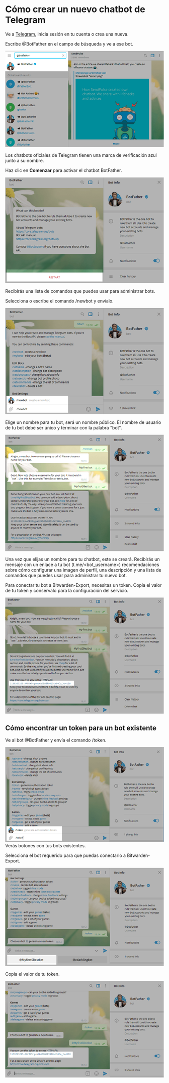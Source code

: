 # <a name="create-bot"></a>**Cómo crear un nuevo chatbot de Telegram**

Ve a [Telegram](https://telegram.org/apps), inicia sesión en tu cuenta o crea una nueva.

Escribe @BotFather en el campo de búsqueda y ve a ese bot.

![alt text](assets/bot.png)

Los chatbots oficiales de Telegram tienen una marca de verificación azul junto a su nombre.

Haz clic en **Comenzar** para activar el chatbot BotFather.

![alt text](assets/bot-1.png)

Recibirás una lista de comandos que puedes usar para administrar bots.

Selecciona o escribe el comando /newbot y envíalo.

![alt text](assets/bot-2.png)

Elige un nombre para tu bot, será un nombre público. El nombre de usuario de tu bot debe ser único y terminar con la palabra "bot".

![alt text](assets/bot-3.png)

Una vez que elijas un nombre para tu chatbot, este se creará. Recibirás un mensaje con un enlace a tu bot (t.me/<bot\_username>) recomendaciones sobre cómo configurar una imagen de perfil, una descripción y una lista de comandos que puedes usar para administrar tu nuevo bot.

Para conectar tu bot a Bitwarden-Export, necesitas un token. Copia el valor de tu token y conservalo para la configuración del servicio.

![alt text](assets/bot-4.png)

## <a name="token"></a>**Cómo encontrar un token para un bot existente**

Ve al bot @BotFather y envía el comando /token.

![alt text](assets/bot-5.png)
Verás botones con tus bots existentes.

Selecciona el bot requerido para que puedas conectarlo a Bitwarden-Export.

![alt text](assets/bot-6.png)

Copia el valor de tu token.

![alt text](assets/bot-7.png)